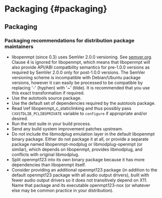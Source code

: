Packaging {#packaging}
=========


Packaging
---------

### Packaging recommendations for distribution package maintainers

* libopenmpt (since 0.3) uses SemVer 2.0.0 versioning. See
  [semver.org](https://semver.org/spec/v2.0.0.html). Clause 4 is ignored for libopenmpt, which means that libopenmpt
  will also provide API/ABI compatbility semantics for pre-1.0.0 versions as required by SemVer 2.0.0 only for
  post-1.0.0 versions. The SemVer versioning scheme is incompatible with Debian/Ubuntu package versions, however it can
  easily be processed to be compatible by replacing '-' (hyphen) with '~' (tilde). It is recommended that you use this
  exact transformation if required.
* Use the autotools source package.
* Use the default set of dependencies required by the autotools package.
* Read \ref libopenmpt_c_staticlinking and thus possibly pass
  `CXXSTDLIB_PCLIBSPRIVATE` variable to `configure` if appropriate and/or desired.
* Run the test suite in your build process.
* Send any build system improvement patches upstream.
* Do not include the libmodplug emulation layer in the default libopenmpt binary package. Either do not package it at
  all, or provide a separate package named libopenmpt-modplug or libmodplug-openmpt (or similar), which depends on
  libopenmpt, provides libmodplug, and conflicts with original libmodplug.
* Split openmpt123 into its own binary package because it has more dependencies than libopenmpt itself.
* Consider providing an additional openmpt123 package (in addition to the default openmpt123 package with all audio
  output drivers), built with fewer audio output drivers so it does not transitively depend on X11. Name that package
  and its executable openmpt123-nox (or whatever else may be common practice in your distribution).

